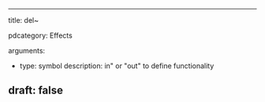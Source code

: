 --- 


title: del~

pdcategory: Effects





arguments:
  - type: symbol
    description: in" or "out" to define functionality





draft: false
---